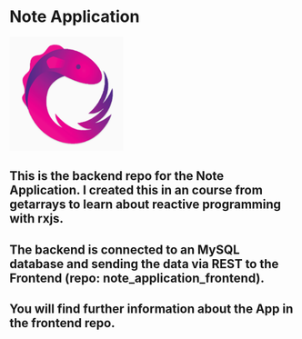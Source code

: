 # Note Application 

<img src="src/main/resources/static/md-assets/logo_rxjs.png" alt="rxjs-logo" width="200" height="200" />


## This is the backend repo for the Note Application. I created this in an course from getarrays to learn about reactive programming with rxjs.
## The backend is connected to an MySQL database and sending the data via REST to the Frontend (repo: note_application_frontend).
## You will find further information about the App in the frontend repo. 

